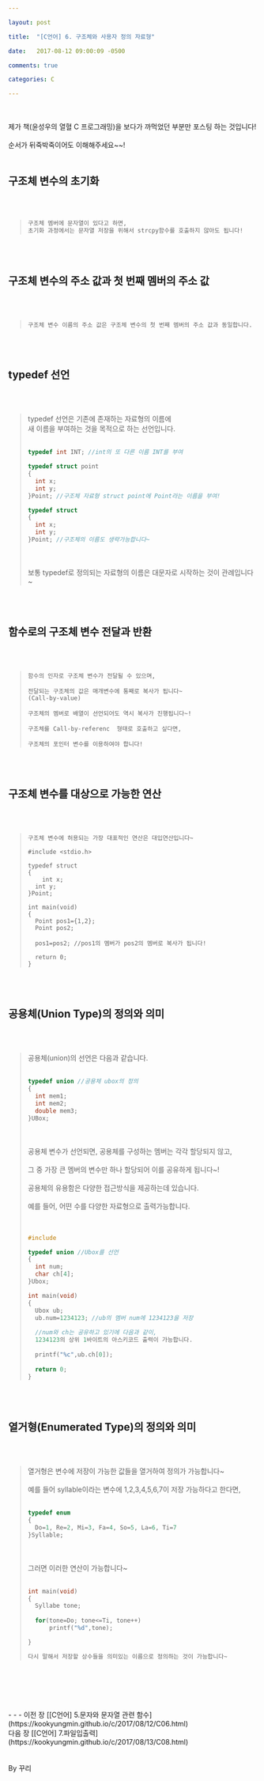 ```yaml
---

layout: post

title:  "[C언어] 6. 구조체와 사용자 정의 자료형"

date:   2017-08-12 09:00:09 -0500

comments: true

categories: C

---
```




<br>
<br>
제가 책(윤성우의 열혈 C 프로그래밍)을 보다가 까먹었던 부분만 포스팅 하는 것입니다!
<br>
<br>
순서가 뒤죽박죽이어도 이해해주세요~~!
<br>
<br>

## 구조체 변수의 초기화

<br>
<br>

>```c++
>구조체 멤버에 문자열이 있다고 하면,
>초기화 과정에서는 문자열 저장을 위해서 strcpy함수를 호출하지 않아도 됩니다!
>```

<br>
<br>

## 구조체 변수의 주소 값과 첫 번째 멤버의 주소 값

<br>
<br>

>```
>구조체 변수 이름의 주소 값은 구조체 변수의 첫 번째 멤버의 주소 값과 동일합니다.
>```


<br>
<br>

## typedef 선언
<br>
<br>


>typedef 선언은 기존에 존재하는 자료형의 이름에
><br> 
>새 이름을 부여하는 것을 목적으로 하는 선언입니다.
><br>
><br>
>
>```C++
>typedef int INT; //int의 또 다른 이름 INT를 부여
>
>typedef struct point
>{
>	int x;
>	int y;
>}Point; //구조체 자료형 struct point에 Point라는 이름을 부여!
>
>typedef struct
>{
>	int x;
>	int y;
>}Point; //구조체의 이름도 생략가능합니다~
>```
>
><br>
><br>
>보통 typedef로 정의되는 자료형의 이름은 대문자로 시작하는 것이 관례입니다~ 


<br>
<br>

## 함수로의 구조체 변수 전달과 반환

<br>
<br>

>```
>함수의 인자로 구조체 변수가 전달될 수 있으며, 
>
>전달되는 구조체의 값은 매개변수에 통째로 복사가 됩니다~
>(Call-by-value)
>
>구조체의 멤버로 배열이 선언되어도 역시 복사가 진행됩니다~!
>
>구조체를 Call-by-referenc  형태로 호출하고 싶다면,
>
>구조체의 포인터 변수를 이용하여야 합니다!
>```


<br>
<br>

## 구조체 변수를 대상으로 가능한 연산
<br>
<br>


>```
>구조체 변수에 허용되는 가장 대표적인 연산은 대입연산입니다~
>
>#include <stdio.h>
>
>typedef struct
>{
>	  int x;
>   int y;
>}Point;
>
>int main(void)
>{
>	Point pos1={1,2};
>	Point pos2;
>	
>	pos1=pos2; //pos1의 멤버가 pos2의 멤버로 복사가 됩니다!
>	
>	return 0;
>}	
>```

<br>
<br>


## 공용체(Union Type)의 정의와 의미

<br>
<br>

>공용체(union)의 선언은 다음과 같습니다.
><br>
><br>
>```c++
>typedef union //공용체 ubox의 정의
>{
>	int mem1;
>	int mem2;
>	double mem3;
>}UBox;
>```
>
><br>
><br>
>공용체 변수가 선언되면, 공용체를 구성하는 멤버는 각각 할당되지 않고,
><br>
><br>
>그 중 가장 큰 멤버의 변수만 하나 할당되어 이를 공유하게 됩니다~!
><br>
><br>
>공용체의 유용함은 다양한 접근방식을 제공하는데 있습니다.
><br>
><br>
>예를 들어, 어떤 수를 다양한 자료형으로 출력가능합니다.
><br>
><br>
><br>
>
>```C++
>#include
>
>typedef union //Ubox를 선언
>{
>	int num;
>	char ch[4];
>}Ubox;
>
>int main(void)
>{
>	Ubox ub;
>	ub.num=1234123; //ub의 멤버 num에 1234123을 저장
>	
>	//num와 ch는 공유하고 있기에 다음과 같이, 
>	1234123의 상위 1바이트의 아스키코드 출력이 가능합니다.
>	
>	printf("%c",ub.ch[0]);
>	
>	return 0; 
>}	
>```			

<br>
<br>

## 열거형(Enumerated Type)의 정의와 의미

<br>
<br>

>열거형은 변수에 저장이 가능한 값들을 열거하여 정의가 가능합니다~
><br>
><br>
>예를 들어 syllable이라는 변수에 1,2,3,4,5,6,7이 저장 가능하다고 한다면,
><br>
><br>
>
>```C++
>typedef enum 
>{
>	Do=1, Re=2, Mi=3, Fa=4, So=5, La=6, Ti=7
>}Syllable;
>```
>
><br>
><br>
>그러면 이러한 연산이 가능합니다~
><br>
><br>
>
>```C++
>int main(void)
>{
>	Syllabe tone;
>	
>	for(tone=Do; tone<=Ti, tone++)
>		printf("%d",tone);
>
>}
>
>다시 말해서 저장할 상수들을 의미있는 이름으로 정의하는 것이 가능합니다~
>```		

<br>
<br>



<br>
<br>
<br>
- - -
이전 장 [[C언어] 5.문자와 문자열 관련 함수](https://kookyungmin.github.io/c/2017/08/12/C06.html)
<br>
다음 장 [[C언어] 7.파일입출력](https://kookyungmin.github.io/c/2017/08/13/C08.html)
<br>
<br>
<br>
By 꾸리
